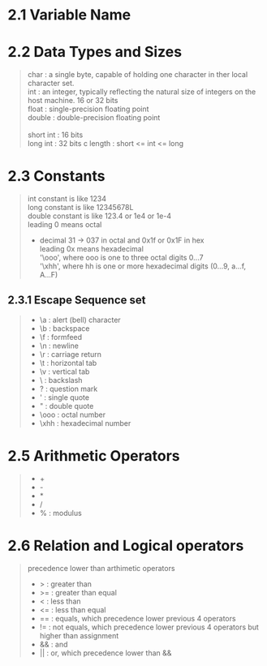 # 2.1 Variable Name
> 

# 2.2 Data Types and Sizes
> char : a single byte, capable of holding one character in ther local character set. </br>
> int : an integer, typically reflecting the natural size of integers on the host machine. 16 or 32 bits </br>
> float : single-precision floating point </br>
> double : double-precision floating point </br>
> </br>
> short int : 16 bits </br>
> long int : 32 bits c
> length : short <= int <= long

# 2.3 Constants
> int constant is like 1234 </br>
> long constant is like 12345678L </br>
> double constant is like 123.4 or 1e4 or 1e-4 </br>
> leading 0 means octal </br>
> - decimal 31 -> 037 in octal and 0x1f or 0x1F in hex </br>
> leading 0x means hexadecimal </br>
> '\ooo', where ooo is one to three octal digits 0...7 </br>
> '\xhh', where hh is one or more hexadecimal digits (0...9, a...f, A...F)</br>

## 2.3.1 Escape Sequence set
> - \a : alert (bell) character </br>
> - \b : backspace </br>
> - \f : formfeed </br>
> - \n : newline </br>
> - \r : carriage return </br>
> - \t : horizontal tab </br>
> - \v : vertical tab </br>
> - \\ : backslash </br>
> - \? : question mark </br>
> - \' : single quote </br>
> - \" : double quote </br>
> - \ooo : octal number </br>
> - \xhh : hexadecimal number </br>

# 2.5 Arithmetic Operators
> - \+ </br>
> - \- </br>
> - \* </br>
> - / </br>
> - % : modulus </br>

# 2.6 Relation and Logical operators
> precedence lower than arthimetic operators </br>
> - \> : greater than</br>
> - \>= : greater than equal</br>
> - <  : less than</br>
> - <= : less than equal</br>
> - == : equals, which precedence lower previous 4 operators </br>
> - != : not equals, which precedence lower previous 4 operators but higher than assignment</br>
> - && : and </br>
> - || : or, which precedence lower than && </br>

